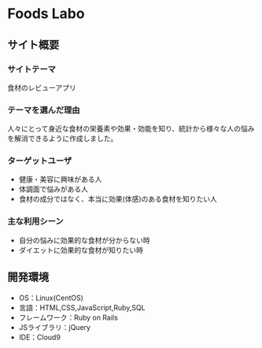 # Foods Labo

## サイト概要
### サイトテーマ
食材のレビューアプリ

### テーマを選んだ理由
人々にとって身近な食材の栄養素や効果・効能を知り、統計から様々な人の悩みを解消できるように作成しました。

### ターゲットユーザ
- 健康・美容に興味がある人
- 体調面で悩みがある人
- 食材の成分ではなく、本当に効果(体感)のある食材を知りたい人

### 主な利用シーン
- 自分の悩みに効果的な食材が分からない時
- ダイエットに効果的な食材が知りたい時

## 開発環境
- OS：Linux(CentOS)
- 言語：HTML,CSS,JavaScript,Ruby,SQL
- フレームワーク：Ruby on Rails
- JSライブラリ：jQuery
- IDE：Cloud9
